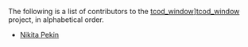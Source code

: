 The following is a list of contributors to the [tcod_window]][tcod_window]
project, in alphabetical order.

* [Nikita Pekin](https://github.com/indiv0)

[tcod_window]: https://github.com/indiv0/tcod_window
